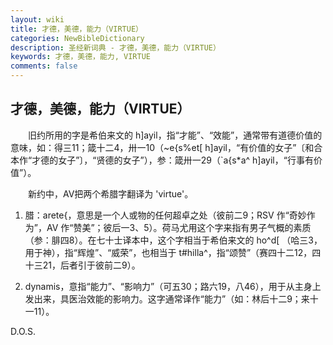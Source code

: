 ```yaml
---
layout: wiki
title: 才德，美德，能力（VIRTUE）
categories: NewBibleDictionary
description: 圣经新词典 - 才德，美德，能力（VIRTUE）
keywords: 才德，美德，能力, VIRTUE
comments: false
---
```


## 才德，美德，能力（VIRTUE）

　　旧约所用的字是希伯来文的 h]ayil，指“才能”、“效能”，通常带有道德价值的意味，如：得三11；箴十二4，卅一10（~e{s%et[ h]ayil，“有价值的女子”〔和合本作“才德的女子”〕，“贤德的女子”），参：箴卅一29（`a{s*a^ h]ayil，“行事有价值”）。

　　新约中，AV把两个希腊字翻译为 'virtue'。

1. 腊：arete{，意思是一个人或物的任何超卓之处（彼前二9；RSV 作“奇妙作为”，AV 作“赞美”；彼后一3、5）。荷马尤用这个字来指有男子气概的素质（参：腓四8）。在七十士译本中，这个字相当于希伯来文的 ho^d[ （哈三3，用于神），指“辉煌”、“威荣”，也相当于 t#hilla^，指“颂赞”（赛四十二12，四十三21，后者引于彼前二9）。

2. dynamis，意指“能力”、“影响力”（可五30；路六19，八46），用于从主身上发出来，具医治效能的影响力。这字通常译作“能力”（如：林后十二9；来十一11）。

D.O.S.








